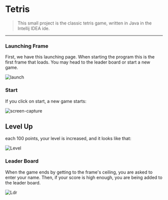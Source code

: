 # Tetris
> This small project is the classic tetris game, written in Java in the Intellij IDEA ide. 
---
### Launching Frame
First, we have this launching page. 
When starting the program this is the first frame that loads.
You may head to the leader board or start a new game. 

![launch](https://user-images.githubusercontent.com/100107865/195859205-e7e1b6d9-e382-4d1b-b4c0-91240ba3ac51.gif)

### Start
If you click on start, a new game starts: 

![screen-capture](https://user-images.githubusercontent.com/100107865/195856959-a159bc55-562a-4afc-98ff-5188f0bcc3de.gif)

## Level Up
each 100 points, your level is increased, and it looks like that:

![Level](https://user-images.githubusercontent.com/100107865/195866801-ada1e148-7563-4de9-952e-84d76580accd.gif)

### Leader Board
When the game ends by getting to the frame's ceiling, you are asked to enter your name.
Then, if your score is high enough, you are being added to the leader board.

![Ldr](https://user-images.githubusercontent.com/100107865/195866838-424e99e7-2e89-43d8-bd41-d78ce4a37a99.gif)


